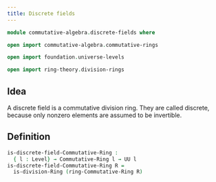 ```yaml
---
title: Discrete fields
---
```


```agda
module commutative-algebra.discrete-fields where

open import commutative-algebra.commutative-rings

open import foundation.universe-levels

open import ring-theory.division-rings
```

## Idea

A discrete field is a commutative division ring. They are called discrete, because only nonzero elements are assumed to be invertible.

## Definition

```agda
is-discrete-field-Commutative-Ring :
  { l : Level} → Commutative-Ring l → UU l
is-discrete-field-Commutative-Ring R =
  is-division-Ring (ring-Commutative-Ring R)
```

